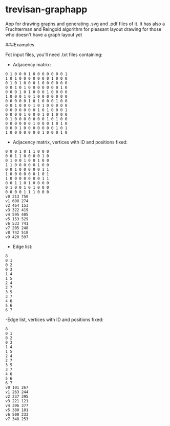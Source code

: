 # trevisan-graphapp
App for drawing graphs and generating .svg and .pdf files of it. It has also a Fruchterman and Reingold algorithm for pleasant layout drawing for those who doesn't have a graph layout yet

###Examples

Fot input files, you'll need .txt files containing:

- Adjacency matrix:
```
0 1 0 0 0 1 0 0 0 0 0 0 0 1
1 0 1 0 0 0 0 0 0 0 1 0 0 0
0 1 0 1 0 0 0 1 0 0 0 0 0 0
0 0 1 0 1 0 0 0 0 0 0 0 1 0
0 0 0 1 0 1 0 0 0 1 0 0 0 0
1 0 0 0 1 0 1 0 0 0 0 0 0 0
0 0 0 0 0 1 0 1 0 0 0 1 0 0
0 0 1 0 0 0 1 0 1 0 0 0 0 0
0 0 0 0 0 0 0 1 0 1 0 0 0 1
0 0 0 0 1 0 0 0 1 0 1 0 0 0
0 1 0 0 0 0 0 0 0 1 0 1 0 0
0 0 0 0 0 0 1 0 0 0 1 0 1 0
0 0 0 1 0 0 0 0 0 0 0 1 0 1
1 0 0 0 0 0 0 0 1 0 0 0 1 0 
```

- Adjacency matrix, vertices with ID and positions fixed:
```
0 0 0 1 0 1 1 0 0 0
0 0 1 1 0 0 0 0 1 0
0 1 0 0 1 0 0 1 0 0
1 1 0 0 0 0 0 1 0 0
0 0 1 0 0 0 0 0 1 1
1 0 0 0 0 0 0 1 0 1
1 0 0 0 0 0 0 0 1 1
0 0 1 1 0 1 0 0 0 0
0 1 0 0 1 0 1 0 0 0
0 0 0 0 1 1 1 0 0 0
v0 213 750
v1 608 274
v2 464 153
v3 322 419
v4 595 405
v5 153 529
v6 533 741
v7 205 248
v8 742 518
v9 420 597
```

- Edge list:
```
8
0 1
0 2
0 3
1 4
1 5
2 4
2 7
3 5
3 7
4 6
5 6
6 7
```

-Edge list, vertices with ID and positions fixed:
```
8
0 1
0 2
0 3
1 4
1 5
2 4
2 7
3 5
3 7
4 6
5 6
6 7
v0 101 267
v1 263 244
v2 237 395
v3 221 121
v4 396 377
v5 380 101
v6 500 233
v7 348 253
```
